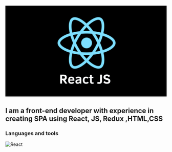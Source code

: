 ![Header](https://github.com/Oleg655/oleg655/blob/main/assets/reactJs.png)

## I am a front-end developer with experience in creating SPA using React, JS, Redux ,HTML,CSS

### Languages and tools

![React](https://img.shields.io/badge/-React-090909?style=for-the-badge&logo=react&logoColor=47C5FB)
